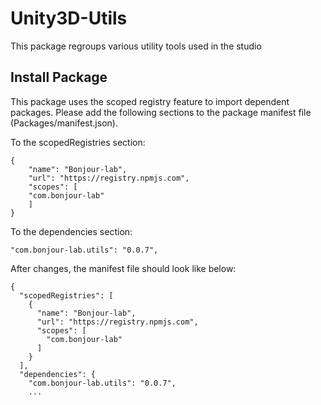 # Unity3D-Utils
This package regroups various utility tools used in the studio

## Install Package
This package uses the scoped registry feature to import dependent packages.
Please add the following sections to the package manifest file (Packages/manifest.json).

To the scopedRegistries section:
```
{
    "name": "Bonjour-lab",
    "url": "https://registry.npmjs.com",
    "scopes": [
    "com.bonjour-lab"
    ]
}
```

To the dependencies section:

```
"com.bonjour-lab.utils": "0.0.7",
```

After changes, the manifest file should look like below:
```
{
  "scopedRegistries": [
    {
      "name": "Bonjour-lab",
      "url": "https://registry.npmjs.com",
      "scopes": [
        "com.bonjour-lab"
      ]
    }
  ],
  "dependencies": {
    "com.bonjour-lab.utils": "0.0.7",
    ...
```


